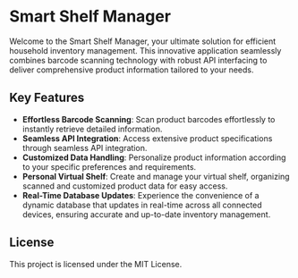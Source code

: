 # Smart Shelf Manager

Welcome to the Smart Shelf Manager, your ultimate solution for efficient household inventory management. This innovative application seamlessly combines barcode scanning technology with robust API interfacing to deliver comprehensive product information tailored to your needs.

## Key Features

- **Effortless Barcode Scanning**: Scan product barcodes effortlessly to instantly retrieve detailed information.
- **Seamless API Integration**: Access extensive product specifications through seamless API integration.
- **Customized Data Handling**: Personalize product information according to your specific preferences and requirements.
- **Personal Virtual Shelf**: Create and manage your virtual shelf, organizing scanned and customized product data for easy access.
- **Real-Time Database Updates**: Experience the convenience of a dynamic database that updates in real-time across all connected devices, ensuring accurate and up-to-date inventory management.

## License

This project is licensed under the MIT License.
